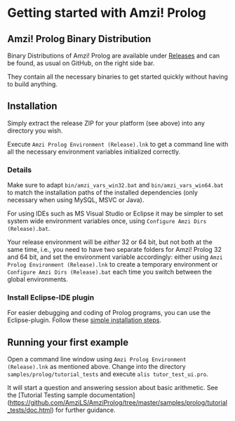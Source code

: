 # Getting started with Amzi! Prolog

## Amzi! Prolog Binary Distribution

Binary Distributions of Amzi! Prolog are available under [Releases](https://github.com/AmziLS/AmziProlog/releases) and can be found, as usual on
GitHub, on the right side bar.

They contain all the necessary binaries to get started quickly without having
to build anything.

## Installation

Simply extract the release ZIP for your platform (see above) into any directory you wish.

Execute `Amzi Prolog Environment (Release).lnk` to get a command line with all
the necessary environment variables initialized correctly.

### Details

Make sure to adapt `bin/amzi_vars_win32.bat` and `bin/amzi_vars_win64.bat` to match
the installation paths of the installed dependencies (only necessary when using
MySQL, MSVC or Java).

For using IDEs such as MS Visual Studio or Eclipse it may be simpler to set
system wide environment variables once, using
`Configure Amzi Dirs (Release).bat`.

Your release environment will be *either* 32 or 64 bit, but not both at the same
time, i.e., you need to have two separate folders for Amzi! Prolog 32 and 64
bit, and set the environment variable accordingly: either using
`Amzi Prolog Environment (Release).lnk` to create a temporary environment or
`Configure Amzi Dirs (Release).bat` each time you switch between the global
environments.

### Install Eclipse-IDE plugin

For easier debugging and coding of Prolog programs, you can use the
Eclipse-plugin. Follow these [simple installation steps](https://github.com/AmziLS/AmziProlog/tree/master/eclipse_plugin#install).

## Running your first example

Open a command line window using `Amzi Prolog Environment (Release).lnk` as
mentioned above. Change into the directory `samples/prolog/tutorial_tests`
and execute `alis tutor_test_ui.pro`.

It will start a question and answering session about basic arithmetic.
See the [Tutorial Testing sample documentation]
(https://github.com/AmziLS/AmziProlog/tree/master/samples/prolog/tutorial_tests/doc.html)
for further guidance.
